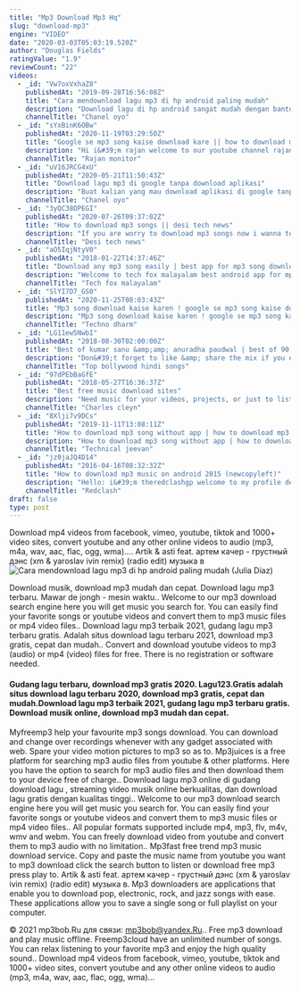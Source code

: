 ```yaml
---
title: "Mp3 Download Mp3 Hq"
slug: "download-mp3"
engine: "VIDEO"
date: "2020-03-03T05:03:19.520Z"
author: "Douglas Fields"
ratingValue: "1.9"
reviewCount: "22"
videos:
  - _id: "Vw7oxVxhaZ8"
    publishedAt: "2019-09-28T16:56:08Z"
    title: "Cara mendownload lagu mp3 di hp android paling mudah"
    description: "Download lagu di hp android sangat mudah dengan bantuan aplikasi sekali klik langsung tersimpan di penyimpanan file link download"
    channelTitle: "Chanel oyo"
  - _id: "sYxBinK6OBw"
    publishedAt: "2020-11-19T03:29:50Z"
    title: "Google se mp3 song kaise download kare || how to download mp3 song from google"
    description: "Hi i&#39;m rajan welcome to our youtube channel rajan monitor doston aaj ke is video me meine aapko bataye hai ki aap apne mobile se google ke help se mp3"
    channelTitle: "Rajan monitor"
  - _id: "uV16JRCG4xU"
    publishedAt: "2020-05-21T11:50:43Z"
    title: "Download lagu mp3 di google tanpa download aplikasi"
    description: "Buat kalian yang mau download aplikasi di google tanpa download ini dia link download web nya sangat mudah tanpa banyak iklan atau di alihan ke website"
    channelTitle: "Chanel oyo"
  - _id: "3yQC38OPEGI"
    publishedAt: "2020-07-26T09:37:02Z"
    title: "How to download mp3 songs || desi tech news"
    description: "If you are worry to download mp3 songs now i wanna tell you how to download free mp3 songs on android? mp3 download. You can download mp3 music"
    channelTitle: "Desi tech news"
  - _id: "aO5IqjNtyV0"
    publishedAt: "2018-01-22T14:37:46Z"
    title: "Download any mp3 song easily | best app for mp3 song download"
    description: "Welcome to tech fox malayalam best android app for mp3 song download nb : വീഡിയോയിൽ പറഞ്ഞിരിക്കുന്നവ ഡൗൺലോഡ്"
    channelTitle: "Tech fox malayalam"
  - _id: "SlYI7D7_GS0"
    publishedAt: "2020-11-25T08:03:43Z"
    title: "Mp3 song download kaise karen ! google se mp3 song kaise download kare ! how to download mp3 song"
    description: "Mp3 song download kaise karen ! google se mp3 song kaise download kare ! how to download mp3 song . Techno dharm , welcome to my youtube channel."
    channelTitle: "Techno dharm"
  - _id: "LG11ew5NwbI"
    publishedAt: "2018-08-30T02:00:00Z"
    title: "Best of kumar sanu &amp;amp; anuradha paudwal | best of 90’s romantic songs &amp;amp; 90&amp;#39;s evergreen songs"
    description: "Don&#39;t forget to like &amp; share the mix if you enjoy it! ▭▭▭▭▭▭▭▭▭▭▭▭▭▭▭▭▭▭▭▭▭▭▭▭ ◢ follow top bollywood hindi songs ➤ youtube:"
    channelTitle: "Top bollywood hindi songs"
  - _id: "97dPEbBaGfE"
    publishedAt: "2018-05-27T16:36:37Z"
    title: "Best free music download sites"
    description: "Need music for your videos, projects, or just to listen to? here is a free 30 day trial on epidemic sound⬇️ hope"
    channelTitle: "Charles cleyn"
  - _id: "8Xlji7v9DCs"
    publishedAt: "2019-11-11T13:08:11Z"
    title: "How to download mp3 song without app | how to download mp3 songs || mp3 song download kaise karen"
    description: "How to download mp3 song without app | how to download mp3 songs || mp3 song download kaise karen how to change whatsapp home screen"
    channelTitle: "Technical jeevan"
  - _id: "jz0jaJQ4D14"
    publishedAt: "2016-04-16T08:32:32Z"
    title: "How to download mp3 music on android 2015 (newcopyleft)"
    description: "Hello: i&#39;m theredclashgp welcome to my profile description read this! how to get download mp3 music on android. Simple and fastes don&#39;t updated this"
    channelTitle: "Redclash"
draft: false
type: post
---
```


Download mp4 videos from facebook, vimeo, youtube, tiktok and 1000+ video sites, convert youtube and any other online videos to audio (mp3, m4a, wav, aac, flac, ogg, wma).... Artik &amp; asti feat. артем качер - грустный дэнс (xm &amp; yaroslav ivin remix) (radio edit) музыка в
![Cara mendownload lagu mp3 di hp android paling mudah (Julia Diaz)](https://i.ytimg.com/vi/Vw7oxVxhaZ8/hqdefault.jpg "Cara mendownload lagu mp3 di hp android paling mudah (Marc Patterson)")

Download musik, download mp3 mudah dan cepat. Download lagu mp3 terbaru. Mawar de jongh - mesin waktu.. Welcome to our mp3 download search engine here you will get music you search for. You can easily find your favorite songs or youtube videos and convert them to mp3 music files or mp4 video files.. Download lagu mp3 terbaik 2021, gudang lagu mp3 terbaru gratis. Adalah situs download lagu terbaru 2021, download mp3 gratis, cepat dan mudah.. Convert and download youtube videos to mp3 (audio) or mp4 (video) files for free. There is no registration or software needed.
<!--inArticleAds-->

<!--galleryOne-->

#### Gudang lagu terbaru, download mp3 gratis 2020. Lagu123.Gratis adalah situs download lagu terbaru 2020, download mp3 gratis, cepat dan mudah.Download lagu mp3 terbaik 2021, gudang lagu mp3 terbaru gratis. Download musik online, download mp3 mudah dan cepat.
<!--inArticleAds-->

<!--galleryTwo-->

Myfreemp3 help your favourite mp3 songs download. You can download and change over recordings whenever with any gadget associated with web. Spare your video motion pictures to mp3 so as to. Mp3juices is a free platform for searching mp3 audio files from youtube &amp; other platforms. Here you have the option to search for mp3 audio files and then download them to your device free of charge.. Download lagu mp3 online di gudang download lagu , streaming video musik online berkualitas, dan download lagu gratis dengan kualitas tinggi.. Welcome to our mp3 download search engine here you will get music you search for. You can easily find your favorite songs or youtube videos and convert them to mp3 music files or mp4 video files.. All popular formats supported include mp4, mp3, flv, m4v, wmv and webm. You can freely download video from youtube and convert them to mp3 audio with no limitation.. Mp3fast free trend mp3 music download service. Copy and paste the music name from youtube you want to mp3 download click the search button to listen or download free mp3 press play to. Artik &amp; asti feat. артем качер - грустный дэнс (xm &amp; yaroslav ivin remix) (radio edit) музыка в. Mp3 downloaders are applications that enable you to download pop, electronic, rock, and jazz songs with ease. These applications allow you to save a single song or full playlist on your computer.
<!--galleryThree-->

© 2021 mp3bob.Ru для связи: mp3bob@yandex.Ru.. Free mp3 download and play music offline. Freemp3cloud have an unlimited number of songs. You can relax listening to your favorite mp3 and enjoy the high quality sound.. Download mp4 videos from facebook, vimeo, youtube, tiktok and 1000+ video sites, convert youtube and any other online videos to audio (mp3, m4a, wav, aac, flac, ogg, wma)...